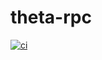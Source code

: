 # theta-rpc
[![ci](https://github.com/mhw0/theta-rpc/actions/workflows/ci.yaml/badge.svg)](https://github.com/mhw0/theta-rpc/actions/workflows/ci.yaml)
